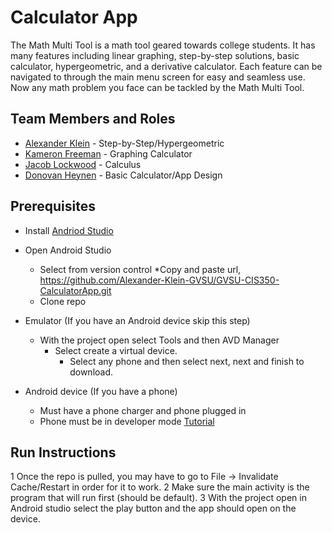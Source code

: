 # Calculator App

The Math Multi Tool is a math tool geared towards college students. It has many features including linear graphing, step-by-step solutions, basic calculator, hypergeometric, and a derivative calculator. Each feature can be navigated to through the main menu screen for easy and seamless use. Now any math problem you face can be tackled by the Math Multi Tool. 

## Team Members and Roles

* [Alexander Klein](https://github.com/Alexander-Klein-GVSU/CIS350-HW2-Klein) - Step-by-Step/Hypergeometric
* [Kameron Freeman](https://github.com/Freeman6523/CIS350-HW2-Freeman) - Graphing Calculator
* [Jacob Lockwood](https://github.com/Lockwood0309/CIS350-HW2-Lockwood) - Calculus
* [Donovan Heynen](https://github.com/heynend/CIS350-HW2-Heynen) - Basic Calculator/App Design

## Prerequisites
* Install [Andriod Studio](https://developer.android.com/studio)
* Open Android Studio
	* Select from version control
		*Copy and paste url, https://github.com/Alexander-Klein-GVSU/GVSU-CIS350-CalculatorApp.git
	* Clone repo

* Emulator (If you have an Android device skip this step)
	* With the project open select Tools and then AVD Manager
		* Select create a virtual device.
			* Select any phone and then select next, next and finish to download.

* Android device (If you have a phone)
	* Must have a phone charger and phone plugged in
	* Phone must be in developer mode [Tutorial](https://www.samsung.com/uk/support/mobile-devices/how-do-i-turn-on-the-developer-options-menu-on-my-samsung-galaxy-device/)
## Run Instructions

1 Once the repo is pulled, you may have to go to File -> Invalidate Cache/Restart in order for it to work.
2 Make sure the main activity is the program that will run first (should be default).
3 With the project open in Android studio select the play button and the app should open on the device. 
